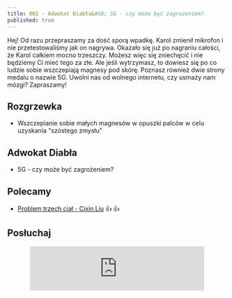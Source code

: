 ```yaml
---
title: 002 - Adwokat Diabła&#58; 5G - czy może być zagrożeniem?
published: true
---
```


Hej! Od razu przepraszamy za dość sporą wpadkę. Karol zmienił mikrofon i nie przetestowaliśmy jak on nagrywa. Okazało się już po nagraniu całości, że Karol całkiem mocno trzeszczy. Możesz więc się zniechęcić i nie będziemy Ci mieć tego za złe. Ale jeśli wytrzymasz, to dowiesz się po co ludzie sobie wszczepiają magnesy pod skórę. Poznasz również dwie strony medalu o nazwie 5G. Uwolni nas od wolnego internetu, czy usmaży nam mózgi? Zapraszamy!

<!--end_excerpt-->

## [](#header-2)Rozgrzewka

*   Wszczepianie sobie małych magnesów w opuszki palców w celu uzyskania "szóstego zmysłu"


## [](#header-2)Adwokat Diabła

*   5G - czy może być zagrożeniem?

## [](#header-2)Polecamy 

*   [Problem trzech ciał - Cixin Liu](http://selkar.pl/aff/rozmowkitechnologiczne/wspomnienie-o-przeszlosci-ziemi-1-problem-trzech-cial) :thumbsup: :thumbsup:

## [](#header-2)Posłuchaj

<p align="center">
<iframe src="https://anchor.fm/damian-melniczuk/embed/episodes/Adwokat-Diaba-5G---czy-moe-by-zagroeniem-eauh4b" height="102px" width="400px" frameborder="0" scrolling="no"></iframe>
</p>
